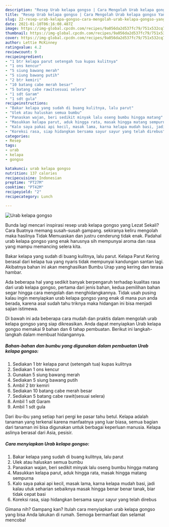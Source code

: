 ```yaml
---
description: "Resep Urab kelapa gongso | Cara Mengolah Urab kelapa gongso Yang Enak dan Simpel"
title: "Resep Urab kelapa gongso | Cara Mengolah Urab kelapa gongso Yang Enak dan Simpel"
slug: 22-resep-urab-kelapa-gongso-cara-mengolah-urab-kelapa-gongso-yang-enak-dan-simpel
date: 2021-01-10T06:16:08.487Z
image: https://img-global.cpcdn.com/recipes/9a056da2d537fc79/751x532cq70/urab-kelapa-gongso-foto-resep-utama.jpg
thumbnail: https://img-global.cpcdn.com/recipes/9a056da2d537fc79/751x532cq70/urab-kelapa-gongso-foto-resep-utama.jpg
cover: https://img-global.cpcdn.com/recipes/9a056da2d537fc79/751x532cq70/urab-kelapa-gongso-foto-resep-utama.jpg
author: Lettie McKinney
ratingvalue: 4.2
reviewcount: 9
recipeingredient:
- "1 btr kelapa parut setengah tua kupas kulitnya"
- "1 ons kencur"
- "5 siung bawang merah"
- "5 siung bawang putih"
- "2 btr kemiri"
- "10 batang cabe merah besar"
- "5 batang cabe rawitsesuai selera"
- "1 sdt Garam"
- "1 sdt gula"
recipeinstructions:
- "Bakar kelapa yang sudah di buang kulitnya, lalu parut"
- "Ulek atau haluskan semua bumbu"
- "Panaskan wajan, beri sedikit minyak lalu oseng bumbu hingga matang"
- "Masukkan kelapa parut, aduk hingga rata, masak hingga matang sempurna"
- "Kalo saya pakai api kecil, masak lama, karna kelapa mudah basi, jadi kalau utuk seharian sebaiknya masak hingga benar benar tanak, biar tidak cepat basi"
- "Koreksi rasa, siap hidangkan bersama sayur sayur yang telah direbus"
categories:
- Resep
tags:
- urab
- kelapa
- gongso

katakunci: urab kelapa gongso 
nutrition: 137 calories
recipecuisine: Indonesian
preptime: "PT27M"
cooktime: "PT42M"
recipeyield: "2"
recipecategory: Lunch

---
```



![Urab kelapa gongso](https://img-global.cpcdn.com/recipes/9a056da2d537fc79/751x532cq70/urab-kelapa-gongso-foto-resep-utama.jpg)

Bunda lagi mencari inspirasi resep urab kelapa gongso yang Lezat Sekali? Cara Buatnya memang susah-susah gampang. sekiranya keliru mengolah maka hasilnya Tidak Memuaskan dan justru cenderung tidak enak. Padahal urab kelapa gongso yang enak harusnya sih mempunyai aroma dan rasa yang mampu memancing selera kita.

Bakar kelapa yang sudah di buang kulitnya, lalu parut. Kelapa Parut Kering berasal dari kelapa tua yang nyaris tidak mempunyai kandungan santan lagi. Akibatnya bahan ini akan menghasilkan Bumbu Urap yang kering dan terasa hambar.

Ada beberapa hal yang sedikit banyak berpengaruh terhadap kualitas rasa dari urab kelapa gongso, pertama dari jenis bahan, kedua pemilihan bahan segar hingga cara mengolah dan menghidangkannya. Tidak usah pusing kalau ingin menyiapkan urab kelapa gongso yang enak di mana pun anda berada, karena asal sudah tahu triknya maka hidangan ini bisa menjadi sajian istimewa.


Di bawah ini ada beberapa cara mudah dan praktis dalam mengolah urab kelapa gongso yang siap dikreasikan. Anda dapat menyiapkan Urab kelapa gongso memakai 9 bahan dan 6 tahap pembuatan. Berikut ini langkah-langkah dalam membuat hidangannya.

<!--inarticleads1-->

##### Bahan-bahan dan bumbu yang digunakan dalam pembuatan Urab kelapa gongso:

1. Sediakan 1 btr kelapa parut (setengah tua) kupas kulitnya
1. Sediakan 1 ons kencur
1. Gunakan 5 siung bawang merah
1. Sediakan 5 siung bawang putih
1. Ambil 2 btr kemiri
1. Sediakan 10 batang cabe merah besar
1. Sediakan 5 batang cabe rawit(sesuai selera)
1. Ambil 1 sdt Garam
1. Ambil 1 sdt gula


Dari ibu-ibu yang setiap hari pergi ke pasar tahu betul. Kelapa adalah tanaman yang terkenal karena manfaatnya yang luar biasa, semua bagian dari tanaman ini bisa digunakan untuk berbagai keperluan manusia. Kelapa aslinya berasal dari Asia, pesisir. 

<!--inarticleads2-->

##### Cara menyiapkan Urab kelapa gongso:

1. Bakar kelapa yang sudah di buang kulitnya, lalu parut
1. Ulek atau haluskan semua bumbu
1. Panaskan wajan, beri sedikit minyak lalu oseng bumbu hingga matang
1. Masukkan kelapa parut, aduk hingga rata, masak hingga matang sempurna
1. Kalo saya pakai api kecil, masak lama, karna kelapa mudah basi, jadi kalau utuk seharian sebaiknya masak hingga benar benar tanak, biar tidak cepat basi
1. Koreksi rasa, siap hidangkan bersama sayur sayur yang telah direbus




Gimana nih? Gampang kan? Itulah cara menyiapkan urab kelapa gongso yang bisa Anda lakukan di rumah. Semoga bermanfaat dan selamat mencoba!
